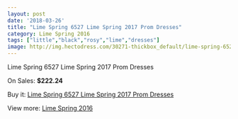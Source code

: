 ```yaml
---
layout: post
date: '2018-03-26'
title: "Lime Spring 6527 Lime Spring 2017 Prom Dresses"
category: Lime Spring 2016
tags: ["little","black","rosy","lime","dresses"]
image: http://img.hectodress.com/30271-thickbox_default/lime-spring-6527-lime-spring-2012-prom-dresses.jpg
---
```

Lime Spring 6527 Lime Spring 2017 Prom Dresses

On Sales: **$222.24**
<a href="https://www.hectodress.com/lime-spring-2013/13919-lime-spring-6527-lime-spring-2012-prom-dresses.html"><amp-img layout="responsive" width="600" height="600" src="//img.hectodress.com/30271-thickbox_default/lime-spring-6527-lime-spring-2012-prom-dresses.jpg" alt="Lime Spring 6527 Lime Spring 2017 Prom Dresses 0" /></a>
<a href="https://www.hectodress.com/lime-spring-2013/13919-lime-spring-6527-lime-spring-2012-prom-dresses.html"><amp-img layout="responsive" width="600" height="600" src="//img.hectodress.com/30274-thickbox_default/lime-spring-6527-lime-spring-2012-prom-dresses.jpg" alt="Lime Spring 6527 Lime Spring 2017 Prom Dresses 1" /></a>
<a href="https://www.hectodress.com/lime-spring-2013/13919-lime-spring-6527-lime-spring-2012-prom-dresses.html"><amp-img layout="responsive" width="600" height="600" src="//img.hectodress.com/30273-thickbox_default/lime-spring-6527-lime-spring-2012-prom-dresses.jpg" alt="Lime Spring 6527 Lime Spring 2017 Prom Dresses 2" /></a>
<a href="https://www.hectodress.com/lime-spring-2013/13919-lime-spring-6527-lime-spring-2012-prom-dresses.html"><amp-img layout="responsive" width="600" height="600" src="//img.hectodress.com/30272-thickbox_default/lime-spring-6527-lime-spring-2012-prom-dresses.jpg" alt="Lime Spring 6527 Lime Spring 2017 Prom Dresses 3" /></a>

Buy it: [Lime Spring 6527 Lime Spring 2017 Prom Dresses](https://www.hectodress.com/lime-spring-2013/13919-lime-spring-6527-lime-spring-2012-prom-dresses.html "Lime Spring 6527 Lime Spring 2017 Prom Dresses")

View more: [Lime Spring 2016](https://www.hectodress.com/234-lime-spring-2013 "Lime Spring 2016")
